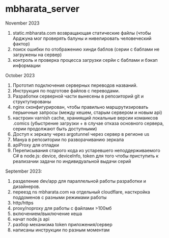 # mbharata_server

November 2023
1. static.mbharata.com возвращающая статические файлы (чтобы Арджуна мог проверять балуны и нивелировать человеческий фактор)
2. поиск ошибки по отображению хинди баблов (серии с баблами не загружены на сервер)
3. контроль и проверка процесса загрузки серйи с баблами и бэкап информации

October 2023
1. Прототип подключения серверных переводов названий.
2. Инструкция по подготове файлов с переводами.
3. Разработки серверной части вынесены в репозиторий git и структутированы
4. nginx сконфигурирован, чтобы правильно маршрутизировать перыичные запросы (между кешем, старым сервером и новым api)
5. настроин varnish cache, храниящий локальные версии комаиксов .comics (убыстрение загрузки + в случае отказа основного сервера, серии продолжают быть доступными)
6. Доступ к зеркалу через argotunnel через сервер в регионе us
7. Мануа в репозитории по разворачиванию зеркала
8. apiProxy для отладки
9. Переписывания старого кода из устаревшего неподдерживаемого C# в node.js: device, deviceInfo, token для того чтобы приступить к реализачии задачи по индивидуальной выдачи серий


September 2023:
1. разделение dev/app для параллельной работы разработки и дизайнеров.
2. переезд ns mbharata.com на отдельный cloudflare, насткройка поддоменов с разными режимами работы
3. http/https
4. proxy/noproxy для работы с файлами >100мб
5. включением/выключение кеша
6. начат node.js api
7. разбор механизма token приложения/сервер
8. написаны инструкции по разным моментам

